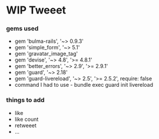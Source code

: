 # WIP Tweeet

### gems used 
- gem 'bulma-rails', '~> 0.9.3'
- gem 'simple_form', '~> 5.1'
- gem 'gravatar_image_tag'
- gem 'devise', '~> 4.8', '>= 4.8.1'
- gem 'better_errors', '~> 2.9', '>= 2.9.1'
- gem 'guard', '~> 2.18'
- gem 'guard-livereload', '~> 2.5', '>= 2.5.2', require: false
- command I had to use - bundle exec guard init livereload



### things to add
- like
- like count
- retweeet
- ...

